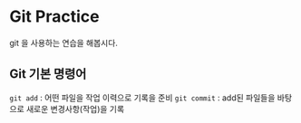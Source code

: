 # Git Practice

git 을 사용하는 연습을 해봅시다.

## Git 기본 명령어

`git add` : 어떤 파일을 작업 이력으로 기록을 준비
`git commit` : add된 파일들을 바탕으로 새로운 변경사항(작업)을 기록
